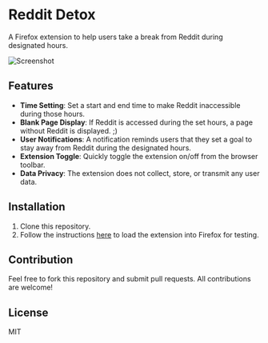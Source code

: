 # Reddit Detox

A Firefox extension to help users take a break from Reddit during designated hours.

![Screenshot](https://github.com/arjitsrivastava/1-1-Generator/blob/main/reddit-detox-sample.png)

## Features

- **Time Setting**: Set a start and end time to make Reddit inaccessible during those hours.
- **Blank Page Display**: If Reddit is accessed during the set hours, a page without Reddit is displayed. ;) 
- **User Notifications**: A notification reminds users that they set a goal to stay away from Reddit during the designated hours.
- **Extension Toggle**: Quickly toggle the extension on/off from the browser toolbar.
- **Data Privacy**: The extension does not collect, store, or transmit any user data.

## Installation

1. Clone this repository.
2. Follow the instructions [here](https://extensionworkshop.com/documentation/develop/temporary-installation-in-firefox/) to load the extension into Firefox for testing.

## Contribution

Feel free to fork this repository and submit pull requests. All contributions are welcome!

## License

MIT
